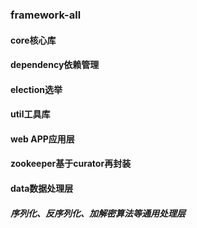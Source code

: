 ### framework-all

#### core核心库

#### dependency依赖管理

#### election选举

#### util工具库

#### web APP应用层

#### zookeeper基于curator再封装

#### data数据处理层

##### 序列化、反序列化、加解密算法等通用处理层